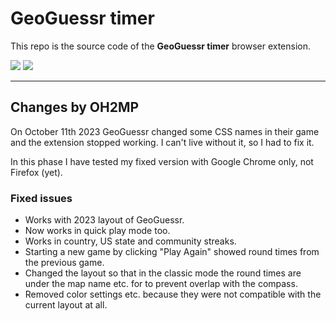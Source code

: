 # GeoGuessr timer

This repo is the source code of the __GeoGuessr timer__ browser extension.

[![](https://developer.chrome.com/webstore/images/ChromeWebStore_BadgeWBorder_v2_206x58.png)](https://chrome.google.com/webstore/detail/geoguessr-timer/cpkgpifaafehooacgbigplegdgbnhcbi) [![](https://addons.cdn.mozilla.net/static/img/addons-buttons/AMO-button_1.png)](https://addons.mozilla.org/firefox/addon/geoguessr-timer/)


-------------

## Changes by OH2MP

On October 11th 2023 GeoGuessr changed some CSS names in their game and the extension stopped working. I can't live without it, so I had to fix it.

In this phase I have tested my fixed version with Google Chrome only, not Firefox (yet).

### Fixed issues

  - Works with 2023 layout of GeoGuessr.
  - Now works in quick play mode too.
  - Works in country, US state and community streaks.
  - Starting a new game by clicking "Play Again" showed round times from the previous game.
  - Changed the layout so that in the classic mode the round times are under the map name etc. for to prevent overlap with the compass.
  - Removed color settings etc. because they were not compatible with the current layout at all.

